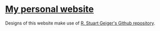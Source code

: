 # [My personal website](https://rywjhzd.github.io)

Designs of this website make use of [R. Stuart Geiger's Github repository](https://github.com/staeiou/staeiou.github.io). 
